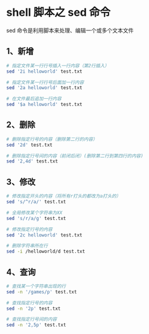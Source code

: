 # shell 脚本之 sed 命令

sed 命令是利用脚本来处理、编辑一个或多个文本文件

## 1、新增

```bash
# 指定文件某一行行号插入一行内容（第2行插入）
sed '2i helloworld' test.txt

# 指定文件某一行行号后面加一行内容
sed '2a helloworld' test.txt

# 在文件最后追加一行内容
sed '$a helloworld' test.txt
```

## 2、删除

```bash
# 删除指定行号的内容（删除第二行的内容）
sed '2d' test.txt

# 删除指定行号间的内容（前闭后闭）(删除第二行到第四行的内容)
sed '2,4d' test.txt
```

## 3、修改

```bash
# 修改指定开头的内容（将所有r打头的都改为a打头的）
sed 's/^r/a/' test.txt

# 全局修改某个字符串为XX
sed 's/r/a/g' test.txt

# 修改指定行号的内容
sed '2c helloworld' test.txt

# 删除字符串所在行
sed -i /helloworld/d test.txt
```

## 4、查询

```bash
# 查找某一个字符串出现的行
sed -n '/games/p' test.txt

# 查找指定行号的内容
sed -n '2p' test.txt

# 查找指定行号间的内容
sed -n '2,5p' test.txt
```